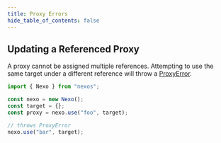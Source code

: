 ```yaml
---
title: Proxy Errors
hide_table_of_contents: false
---
```


## Updating a Referenced Proxy

A proxy cannot be assigned multiple references. Attempting to use the same target under a different reference will throw a [ProxyError](../../api/classes/ProxyError).

```javascript
import { Nexo } from "nexos";

const nexo = new Nexo();
const target = {};
const proxy = nexo.use("foo", target);

// throws ProxyError
nexo.use("bar", target);
```
